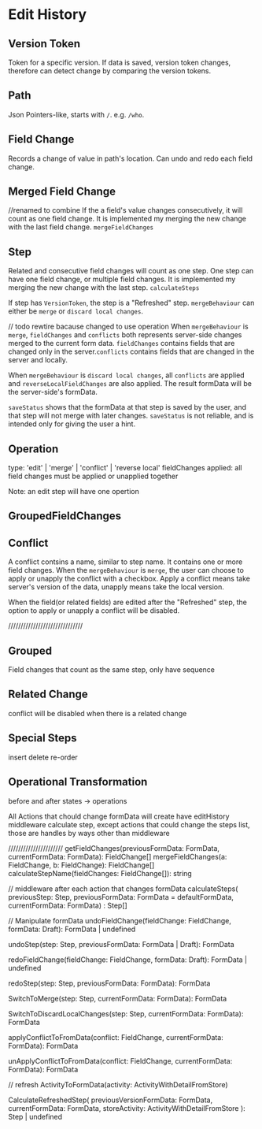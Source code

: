 # Edit History

## Version Token
Token for a specific version. If data is saved, version token changes, therefore can detect change by comparing the version tokens.

## Path
Json Pointers-like, starts with `/`. e.g. `/who`.

## Field Change

Records a change of value in path's location.
Can undo and redo each field change.

## Merged Field Change
//renamed to combine
If the a field's value changes consecutively, it will count as one field change. It is implemented my merging the new change with the last field change. `mergeFieldChanges`

## Step
Related and consecutive field changes will count as one step. One step can have one field change, or multiple field changes. It is implemented my merging the new change with the last step. `calculateSteps`

If step has `VersionToken`, the step is a "Refreshed" step. `mergeBehaviour` can either be `merge` or `discard local changes`.

// todo rewtire bacause changed to use operation
When `mergeBehaviour` is `merge`, `fieldChanges` and `conflicts` both represents server-side changes merged to the current form data. `fieldChanges` contains fields that are changed only in the server.`conflicts` contains fields that are changed in the server and locally.

When `mergeBehaviour` is `discard local changes`, all `conflicts` are applied and `reverseLocalFieldChanges` are also applied. The result formData will be the server-side's formData.

`saveStatus` shows that the formData at that step is saved by the user, and that step will not merge with later changes. `saveStatus` is not reliable, and is intended only for giving the user a hint.

## Operation
type: 'edit' | 'merge' | 'conflict' | 'reverse local'
fieldChanges
applied: all field changes must be applied or unapplied together

Note: an edit step will have one opertion

## GroupedFieldChanges

## Conflict
A conflict contsins a name, similar to step name. It contains one or more field changes. When the `mergeBehaviour` is `merge`, the user can choose to apply or unapply the conflict with a checkbox. Apply a conflict means take server's version of the data, unapply means take the local version.

When the field(or related fields) are edited after the "Refreshed" step, the option to apply or unapply a conflict will be disabled.

//////////////////////////////
## Grouped
Field changes that count as the same step, only have sequence

## Related Change
conflict will be disabled when there is a related change

## Special Steps
insert
delete
re-order


## Operational Transformation
before and after states -> operations


All Actions that chould change formData will create have editHistory middleware calculate step, except actions that could change the steps list, those are handles by ways other than middleware

//////////////////////
getFieldChanges(previousFormData: FormData, currentFormData: FormData): FieldChange[]
mergeFieldChanges(a: FieldChange, b: FieldChange): FieldChange[]
calculateStepName(fieldChanges: FieldChange[]): string

// middleware after each action that changes formData
calculateSteps(
  previousStep: Step,
  previousFormData: FormData = defaultFormData,
  currentFormData: FormData)
  : Step[]

// Manipulate formData
undoFieldChange(fieldChange: FieldChange, formData: Draft<FormData>): FormData | undefined

undoStep(step: Step, previousFormData: FormData | Draft<FormData>): FormData

redoFieldChange(fieldChange: FieldChange, formData: Draft<FormData>): FormData | undefined

redoStep(step: Step, previousFormData: FormData): FormData

SwitchToMerge(step: Step, currentFormData: FormData): FormData

SwitchToDiscardLocalChanges(step: Step, currentFormData: FormData): FormData

applyConflictToFromData(conflict: FieldChange, currentFormData: FormData): FormData

unApplyConflictToFromData(conflict: FieldChange, currentFormData: FormData): FormData

// refresh
ActivityToFormData(activity: ActivityWithDetailFromStore)

CalculateRefreshedStep(
  previousVersionFormData: FormData,
  currentFormData: FormData,
  storeActivity: ActivityWithDetailFromStore
): Step | undefined